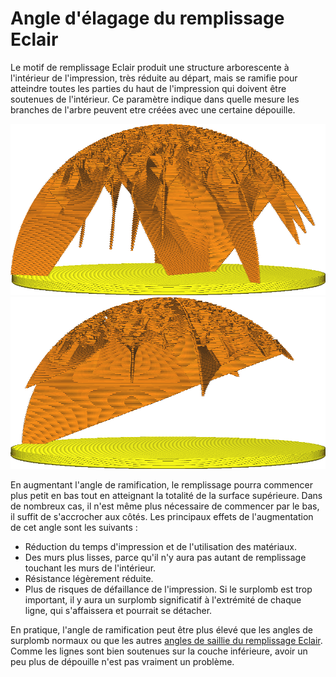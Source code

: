 Angle d'élagage du remplissage Eclair
====
Le motif de remplissage Eclair produit une structure arborescente à l'intérieur de l'impression, très réduite au départ, mais se ramifie pour atteindre toutes les parties du haut de l'impression qui doivent être soutenues de l'intérieur. Ce paramètre indique dans quelle mesure les branches de l'arbre peuvent etre créées avec une certaine dépouille.

![A 40°, le remplissage Eclair est assez stable](../../../articles/images/lightning_infill_prune_angle_40.png)
![A 70°, les branches débordent assez fortement](../../../articles/images/lightning_infill_prune_angle_70.png)

En augmentant l'angle de ramification, le remplissage pourra commencer plus petit en bas tout en atteignant la totalité de la surface supérieure. Dans de nombreux cas, il n'est même plus nécessaire de commencer par le bas, il suffit de s'accrocher aux côtés. Les principaux effets de l'augmentation de cet angle sont les suivants :

* Réduction du temps d'impression et de l'utilisation des matériaux.
* Des murs plus lisses, parce qu'il n'y aura pas autant de remplissage touchant les murs de l'intérieur.
* Résistance légèrement réduite.
* Plus de risques de défaillance de l'impression. Si le surplomb est trop important, il y aura un surplomb significatif à l'extrémité de chaque ligne, qui s'affaissera et pourrait se détacher.

En pratique, l'angle de ramification peut être plus élevé que les angles de surplomb normaux ou que les autres [angles de saillie du remplissage Eclair](lightning_infill_overhang_angle.md). Comme les lignes sont bien soutenues sur la couche inférieure, avoir un peu plus de dépouille n'est pas vraiment un problème.
